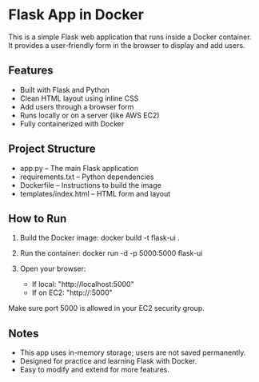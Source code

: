 # Flask App in Docker

This is a simple Flask web application that runs inside a Docker container.  
It provides a user-friendly form in the browser to display and add users.

## Features

- Built with Flask and Python
- Clean HTML layout using inline CSS
- Add users through a browser form
- Runs locally or on a server (like AWS EC2)
- Fully containerized with Docker

## Project Structure

- app.py – The main Flask application
- requirements.txt – Python dependencies
- Dockerfile – Instructions to build the image
- templates/index.html – HTML form and layout

## How to Run

1. Build the Docker image:
   docker build -t flask-ui .

2. Run the container:
   docker run -d -p 5000:5000 flask-ui

3. Open your browser:
   - If local: "http://localhost:5000"
   - If on EC2: "http://<your-ec2-public-ip>:5000"

Make sure port 5000 is allowed in your EC2 security group.

## Notes

- This app uses in-memory storage; users are not saved permanently.
- Designed for practice and learning Flask with Docker.
- Easy to modify and extend for more features.
